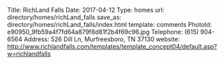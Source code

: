 Title:          RichLand Falls
Date:           2017-04-12
Type:           homes
url:            directory/homes/richLand_falls
save_as:        directory/homes/richLand_falls/index.html
template:       comments
PhotoId:        e90950_9fb59a4f7fd64a879f8d81f2b4f69c96.jpg
Telephone:      (615) 904-6564
Address:        526 Dill Ln, Murfreesboro, TN 37130
website:        http://www.richlandfalls.com/templates/template_concept04/default.asp?w=richlandfalls

